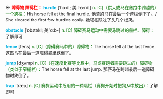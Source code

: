 ☀ <font color="red">**障碍物 障碍栏：**</font>
<font color="sky blue">**hurdle**</font> [ˈhɜ:dl; 美 ˈhɜ:rdl]
<font color="rgb(227, 108, 9)">n. [C]（供人或马在赛跑中跨越的）一个跨栏：</font>His horse fell at the final hurdle. 他骑的马在最后一个跨栏倒下了。/ She cleared the first few hurdles easily. 她轻松跃过了头几个栏架。
          
<font color="sky blue">**obstacle**</font> [ˈɒbstəkl; 美 ˈɑ:b-]
<font color="rgb(227, 108, 9)">n. [C] 障碍赛马运动中需要马跳过的栅栏、障碍：</font>了解即可

<font color="sky blue">**fence**</font> [fens] 
<font color="rgb(227, 108, 9)">n. [C]（障碍赛马中的）障碍物：</font>The horse fell at the last fence. 这匹马在最后一道障碍那里跌倒了。

<font color="sky blue">**jump**</font> [dӡʌmp] 
<font color="rgb(227, 108, 9)">n. [C]（在速度比赛等比赛中，马或赛跑者需要跳过的）障碍物（类似于窄栅栏）：</font>The horse fell at the last jump. 那匹马在跨越最后一道障碍物时跌倒了。

<font color="sky blue">**trap**</font> [træp] 
<font color="rgb(227, 108, 9)">n. [C] 赛狗运动中所用的一种隔栏（赛狗开始时把狗从中放出）：</font>了解即可

